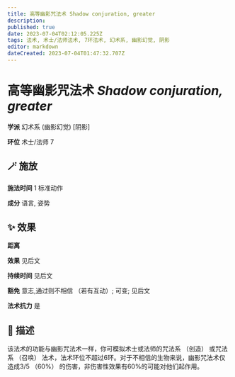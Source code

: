 ```yaml
---
title: 高等幽影咒法术 Shadow conjuration, greater
description: 
published: true
date: 2023-07-04T02:12:05.225Z
tags: 法术, 术士/法师法术, 7环法术, 幻术系, 幽影幻觉, 阴影
editor: markdown
dateCreated: 2023-07-04T01:47:32.707Z
---
```


# **高等幽影咒法术** *Shadow conjuration, greater*

**学派** 幻术系 (幽影幻觉) \[阴影\] 

**环位** 术士/法师 7

## 🪄 施放

**施法时间** 1 标准动作

**成分** 语言, 姿势

## ✨ 效果  

**距离**  

**效果** 见后文 

**持续时间** 见后文 

**豁免** 意志,通过则不相信 （若有互动）; 可变; 见后文

**法术抗力** 是

## 📖 描述

该法术的功能与幽影咒法术一样，你可模拟术士或法师的咒法系 （创造） 或咒法系 （召唤） 法术，法术环位不超过6环。对于不相信的生物来说，幽影咒法术仅造成3/5 （60%） 的伤害，非伤害性效果有60%的可能对他们起作用。
    